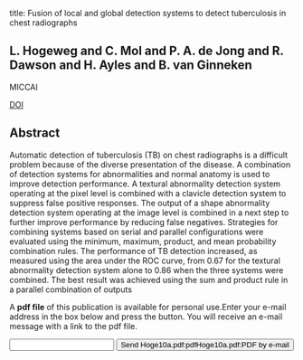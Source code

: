 title: Fusion of local and global detection systems to detect tuberculosis in chest radiographs

## L. Hogeweg and C. Mol and P. A. de Jong and R. Dawson and H. Ayles and B. van Ginneken
MICCAI

<a href="https://doi.org/10.1007/978-3-642-15711-0_81">DOI</a>

## Abstract
Automatic detection of tuberculosis (TB) on chest radiographs is a difficult problem because of the diverse presentation of the disease. A combination of detection systems for abnormalities and normal anatomy is used to improve detection performance. A textural abnormality detection system operating at the pixel level is combined with a clavicle detection system to suppress false positive responses. The output of a shape abnormality detection system operating at the image level is combined in a next step to further improve performance by reducing false negatives. Strategies for combining systems based on serial and parallel configurations were evaluated using the minimum, maximum, product, and mean probability combination rules. The performance of TB detection increased, as measured using the area under the ROC curve, from 0.67 for the textural abnormality detection system alone to 0.86 when the three systems were combined. The best result was achieved using the sum and product rule in a parallel combination of outputs

A <b>pdf file</b> of this publication is available for personal use.Enter your e-mail address in the box below and press the button. You will receive an e-mail message with a link to the pdf file.
<form action="sender.php">  <input type="text" name="email">  <input type="submit" value="Send Hoge10a.pdf:pdfHoge10a.pdf:PDF by e-mail"></form>